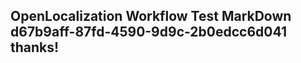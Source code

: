 <properties
ms.topic="hero-topic"
ms.test1="hero-topic"
ms.test2="test"/>

## OpenLocalization Workflow Test MarkDown d67b9aff-87fd-4590-9d9c-2b0edcc6d041 thanks!
